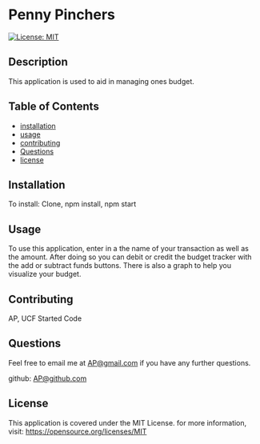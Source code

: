 # Penny Pinchers

[![License: MIT](https://img.shields.io/badge/License-MIT-yellow.svg)](https://opensource.org/licenses/MIT)

## Description

This application is used to aid in managing ones budget.

## Table of Contents

- [installation](#installation)
- [usage](#usage)
- [contributing](#contributing)
- [Questions](#Questions)
- [license](#license)

## Installation

To install: Clone, npm install, npm start

## Usage

To use this application, enter in a the name of your transaction as well as the amount. After doing so you can debit or credit the budget tracker with the add or subtract funds buttons. There is also a graph to help you visualize your budget. 

## Contributing

AP, UCF Started Code

## Questions

Feel free to email me at <AP@gmail.com> if you have any further questions.

github: [AP@github.com](https://github.com/AP@github.com)

## License
      
  This application is covered under the MIT License. for more information, visit: https://opensource.org/licenses/MIT